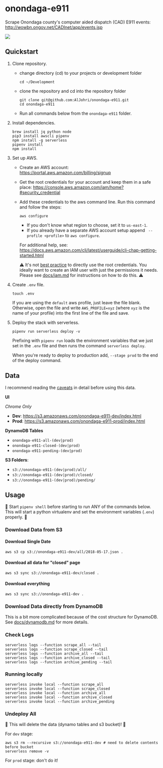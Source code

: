 # onondaga-e911

Scrape Onondaga county's computer aided dispatch (CAD) E911 events: http://wowbn.ongov.net/CADInet/app/events.jsp

![](https://i.imgur.com/Ht2tH4u.png)

## Quickstart

1. Clone repository.

	- change directory (cd) to your projects or development folder

		```
		cd ~/Development
		```

	- clone the repository and cd into the repository folder

		```
		git clone git@github.com:AlJohri/onondaga-e911.git
		cd onondaga-e911
		```

	- Run all commands below from the `onondaga-e911` folder.

2. Install dependencies.
	
	```
	brew install jq python node
	pip3 install awscli pipenv
	npm install -g serverless
	pipenv install
	npm install
	```

3. Set up AWS.

	- Create an AWS account: https://portal.aws.amazon.com/billing/signup
	- Get the root credentials for your account and keep them in a safe place: https://console.aws.amazon.com/iam/home?#security_credential
	- Add these credentials to the aws command line. Run this command and follow the steps:

		```
		aws configure
		```

		- If you don't know what region to choose, set it to `us-east-1`.
		- If you already have a separate AWS account setup append ` --profile <profile>` to `aws configure`.

		For additional help, see: https://docs.aws.amazon.com/cli/latest/userguide/cli-chap-getting-started.html

		⚠️ It's not [best practice](https://docs.aws.amazon.com/general/latest/gr/root-vs-iam.html) to directly use the root credentials. You ideally want to create an IAM user with just the permissions it needs. Please see [docs/iam.md](./docs/iam.md) for instructions on how to do this. ⚠️

4. Create `.env` file.

	```
	touch .env
	```

	If you are using the `default` aws profile, just leave the file blank. Otherwise, open the file and write `AWS_PROFILE=xyz` (where `xyz` is the name of your profile) into the first line of the file and save.

5. Deploy the stack with serverless.

	```
	pipenv run serverless deploy -v
	```

	Prefixing with `pipenv run` loads the environment variables that we just set in the `.env` file and then runs the command `serverless deploy`.

	When you're ready to deploy to production add, `--stage prod` to the end of the deploy command.

## Data

I recommend reading the [caveats](./docs/caveats.md) in detail before using this data.

**UI**

_Chrome Only_

- **Dev**: https://s3.amazonaws.com/onondaga-e911-dev/index.html
- **Prod**: https://s3.amazonaws.com/onondaga-e911-prod/index.html

**DynamoDB Tables**

- `onondaga-e911-all-(dev|prod)`
- `onondaga-e911-closed-(dev|prod)`
- `onondaga-e911-pending-(dev|prod)`

**S3 Folders**:

- `s3://onondaga-e911-(dev|prod)/all/`
- `s3://onondaga-e911-(dev|prod)/closed/`
- `s3://onondaga-e911-(dev|prod)/pending/`

## Usage

🚨 Start `pipenv shell` before starting to run ANY of the commands below. This will start a python virtualenv and set the environment variables (`.env`) properly. 🚨

### Download Data from S3

#### Download Single Date

```
aws s3 cp s3://onondaga-e911-dev/all/2018-05-17.json .
```

#### Download all data for "closed" page

```
aws s3 sync s3://onondaga-e911-dev/closed .
```

#### Download everything

```
aws s3 sync s3://onondaga-e911-dev .
```

### Download Data directly from DynamoDB

This is a bit more complicated because of the cost structure for DynamoDB. See [docs/dynamodb.md](./docs/dynamodb.md) for more details.

### Check Logs

```
serverless logs --function scrape_all --tail
serverless logs --function scrape_closed --tail
serverless logs --function archive_all --tail
serverless logs --function archive_closed --tail
serverless logs --function archive_pending --tail
```

### Running locally

```
serverless invoke local --function scrape_all
serverless invoke local --function scrape_closed
serverless invoke local --function archive_all
serverless invoke local --function archive_closed
serverless invoke local --function archive_pending
```

### Undeploy All

🚨 This will delete the data (dynamo tables and s3 bucket)! 🚨

For `dev` stage:

```
aws s3 rm --recursive s3://onondaga-e911-dev # need to delete contents before bucket
serverless remove -v
```

For `prod` stage: don't do it!
